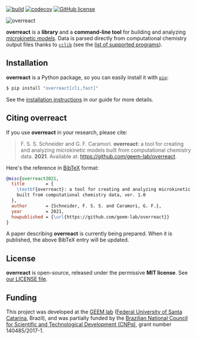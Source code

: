 [![build](https://github.com/geem-lab/overreact/actions/workflows/python-package.yml/badge.svg)](https://github.com/geem-lab/overreact/actions/workflows/python-package.yml)
[![codecov](https://codecov.io/gh/geem-lab/overreact/branch/main/graph/badge.svg?token=4WAVXCRXY8)](https://codecov.io/gh/geem-lab/overreact)
[![GitHub license](https://img.shields.io/github/license/geem-lab/overreact)](https://github.com/geem-lab/overreact/blob/main/LICENSE)

![overreact](https://raw.githubusercontent.com/geem-lab/overreact-guide/master/logo.png)

**overreact** is a **library** and a **command-line tool** for building and
analyzing
[microkinetic models](https://geem-lab.github.io/overreact-guide/#microkinetic).
Data is parsed directly from computational chemistry output files thanks to
[`cclib`](https://cclib.github.io/) (see the
[list of supported programs](https://cclib.github.io/#summary)).

## Installation

**overreact** is a Python package, so you can easily install it with
[`pip`](https://pypi.org/project/pip/):

```bash
$ pip install "overreact[cli,fast]"
```

See the
[installation instructions](https://geem-lab.github.io/overreact-guide/install.html)
in our guide for more details.

## Citing **overreact**

If you use **overreact** in your research, please cite:

> F. S. S. Schneider and G. F. Caramori. **overreact**: a tool for creating and
> analyzing microkinetic models built from computational chemistry data.
> **2021**. Available at: <https://github.com/geem-lab/overreact>.

Here's the reference in [BibTeX](http://www.bibtex.org/) format:

<!-- @article{overreact,
  title = \textbf{overreact}: a tool for creating and analyzing microkinetic models built from computational chemistry data},
  author = {Schneider, F. S. S. and Caramori, G. F.},
  journal={J. Chem. Phys.},
  volume={155},
  number={1},
  pages={0},
  year = {2021},
  publisher={American Chemical Society (ACS)},
  doi={10.1063/1.5058983},
  url={https://doi.org/10.1063/1.5058983}
} -->

```bibtex
@misc{overreact2021,
  title        = {
    \textbf{overreact}: a tool for creating and analyzing microkinetic models
    built from computational chemistry data, ver. 1.0
  },
  author       = {Schneider, F. S. S. and Caramori, G. F.},
  year         = 2021,
  howpublished = {\url{https://github.com/geem-lab/overreact}}
}
```

A paper describing **overreact** is currently being prepared. When it is
published, the above BibTeX entry will be updated.

## License

**overreact** is open-source, released under the permissive **MIT license**. See
[our LICENSE file](https://github.com/geem-lab/overreact/blob/main/LICENSE).

## Funding

This project was developed at the [GEEM lab](https://geem-ufsc.org/)
([Federal University of Santa Catarina](https://en.ufsc.br/), Brazil), and was
partially funded by the
[Brazilian National Council for Scientific and Technological Development (CNPq)](https://cnpq.br/),
grant number 140485/2017-1.

